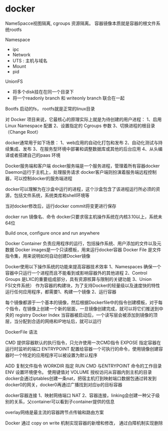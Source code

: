 # docker

NameSpacce视图隔离, cgroups 资源隔离。 容器镜像本质就是容器的根文件系统rootfs

Namespace
* ipc
* Network
* UTS  : 主机与域名
* Mount
* pid

UnionFS
* 将多个disk挂在在同一个目录下
* 将一个readonly branch 和 writeonly branch 联合在一起

Bootfs 启动的fs， rootfs就是正常的linux目录




对 Docker 项目来说，它最核心的原理实际上就是为待创建的用户进程：
1、启用 Linux Namespace 配置
2、设置指定的 Cgroups 参数
3、切换进程的根目录（Change Root）

docker通常用于如下场景：
1、web应用的自动化打包和发布
2、自动化测试与持续集成、发布
3、在服务型环境中部署和调整数据库或其他的后台应用
4、从头编译或者搭建自己的paas 环境

Docker服务端和客户端
docker服务端是一个服务进程，管理着所有容器docker Daemon运行于主机上，处理服务请求
docker客户端则扮演着服务端远程控制器，可以控制docker的服务端进程

docker可以理解为在沙盒中运行的进程，这个沙盒包含了该进程运行所必须的资源，包括文件系统，系统类库和shell环境等

当对docker修改后，运行docker commit将变更进行保存

docker run 镜像名、命令
docker只要求宿主机操作系统在内核3.10以上，系统未64位

Build once, configure once and run anywhere

Docker Container 负责应用程序的运行，包括操作系统、用户添加的文件以及元数据
Docker images是一个只读模板，用来运行docker容器
Docker File 是文件指令集，用来说明如何自动创建Docker镜像

Docker使用以下操作系统的功能来提高容器技术效率
1、Namespaces 确保一个容器中只运行一个进程而且不能看到或影响容器外的其他进程
2、Control Groups 是LXC的重要组成部分，具有资源核算与限制的关键功能
3、Union FS(文件系统） 作为容器的构建块，为了支持Docker的轻量级以及速度快的特性
运行任何应用程序，都需要1、构建一个镜像  2、运行容器

每个镜像都源于一个基本的镜像，然后根据Dockerfile中的指令创建模板，对于每个指令，在镜像上创建一个新的层面，一旦镜像创建完成，就可以将它们推送到中央的 registry   Docker Index
当容器被启动后，一个读写层会被添加到镜像的顶层，当分配到合适的网络和IP地址后，就可以运行

DockerFile 语法

CMD 提供容器默认的执行指令，只允许使用一次CMD指令
EXPOSE 指定容器在运行时监听的端口
ENTRYPOINT 配置给容器一个可执行的命令，使用镜像创建容器时一个特定的应用程序可以被设置为默认程序

ADD 复制文件指令
WORKDIR 指定 RUN  CMD 与ENTRYPOINT 命令的工作目录
ENV 设置环境便令。 使用键值对
VOLUME  授权访问从容器内到主机的目录
docker会通过iptables创建一条nat，把宿主机打到映射端口数据包通过转发到docker0的网关，docker0再通过广播找到对应ip的目标容器

docker容器连接
1、映射网络端口 NAT
2、容器连接，linking会创建一种父子级别的关系，父container可以看到子container提供的信息

overlay网络是最主流的容器跨节点传输和路由方案

Docker 通过 copy on write 机制实现容器的新增和修改， 通过白障机制实现删除 

